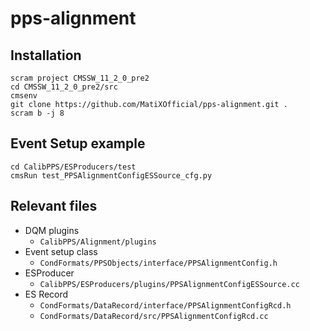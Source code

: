 # pps-alignment

## Installation
```
scram project CMSSW_11_2_0_pre2
cd CMSSW_11_2_0_pre2/src
cmsenv
git clone https://github.com/MatiXOfficial/pps-alignment.git .
scram b -j 8
```
## Event Setup example
```
cd CalibPPS/ESProducers/test
cmsRun test_PPSAlignmentConfigESSource_cfg.py
```
## Relevant files
- DQM plugins
  - `CalibPPS/Alignment/plugins`
- Event setup class
  - `CondFormats/PPSObjects/interface/PPSAlignmentConfig.h`
- ESProducer
  - `CalibPPS/ESProducers/plugins/PPSAlignmentConfigESSource.cc`
- ES Record
  - `CondFormats/DataRecord/interface/PPSAlignmentConfigRcd.h`
  - `CondFormats/DataRecord/src/PPSAlignmentConfigRcd.cc`